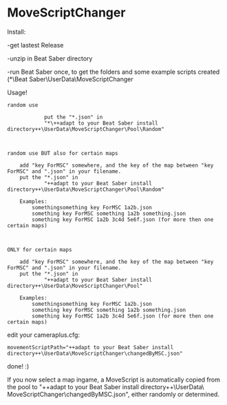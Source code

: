 # MoveScriptChanger


Install:


-get lastest Release

-unzip in Beat Saber directory

-run Beat Saber once, to get the folders and some example scripts created
	(*\Beat Saber\UserData\MoveScriptChanger

Usage!


	random use

                put the "*.json" in
                "*\++adapt to your Beat Saber install directory++\UserData\MoveScriptChanger\Pool\Random"



	random use BUT also for certain maps
	
		add "key ForMSC" somewhere, and the key of the map between "key ForMSC" and ".json" in your filename.
		put the "*.json" in
                "++adapt to your Beat Saber install directory++\UserData\MoveScriptChanger\Pool\Random"
		
		Examples:
			somethingsomething key ForMSC 1a2b.json
			something key ForMSC something 1a2b something.json
			something key ForMSC 1a2b 3c4d 5e6f.json (for more then one certain maps)
	
	
	
	ONLY for certain maps
	
		add "key ForMSC" somewhere, and the key of the map between "key ForMSC" and ".json" in your filename.
		put the "*.json" in
                "++adapt to your Beat Saber install directory++\UserData\MoveScriptChanger\Pool"
		
		Examples:
			somethingsomething key ForMSC 1a2b.json
			something key ForMSC something 1a2b something.json
			something key ForMSC 1a2b 3c4d 5e6f.json (for more then one certain maps)
		
	
	
edit your cameraplus.cfg:

	movementScriptPath="++adapt to your Beat Saber install directory++\UserData\MoveScriptChanger\changedByMSC.json"



done! :)	

If you now select a map ingame, a MoveScript is automatically copied from the pool to
	"++adapt to your Beat Saber install directory++\UserData\ MoveScriptChanger\changedByMSC.json", either randomly or determined.
